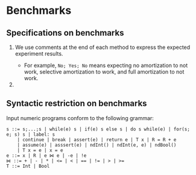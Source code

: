 # Benchmarks

## Specifications on benchmarks

1. We use comments at the end of each method to express the expected experiment results.

    - For example, `No; Yes; No` means expecting no amortization to not work, selective amortization to work, and full amortization to not work. 
2. 

## Syntactic restriction on benchmarks

Input numeric programs conform to the following grammar:

```
s ::= s;...;s | while(e) s | if(e) s else s | do s while(e) | for(s; e; s) s | label: s
    | continue | break | assert(e) | return e | T x | R = R + e
    | assume(e) | asssert(e) | ndInt() | ndInt(e, e) | ndBool()
    | T x = e | x = e
e ::= x | R | e ⋈ e | -e | !e
⋈ ::= + | - | * | <= | < | == | != | > | >=
T ::= Int | Bool
```
